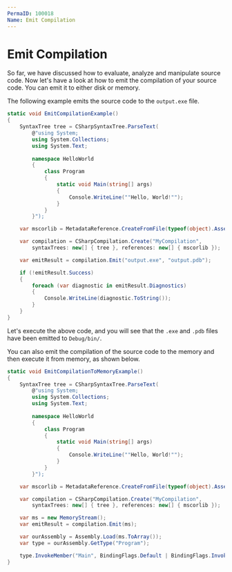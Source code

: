 ```yaml
---
PermaID: 100018
Name: Emit Compilation
---
```


# Emit Compilation

So far, we have discussed how to evaluate, analyze and manipulate source code. Now let's have a look at how to emit the compilation of your source code. You can emit it to either disk or memory. 

The following example emits the source code to the `output.exe` file. 
```csharp
static void EmitCompilationExample()
{
    SyntaxTree tree = CSharpSyntaxTree.ParseText(
        @"using System;
        using System.Collections;
        using System.Text;
         
        namespace HelloWorld
        {
            class Program
            {
                static void Main(string[] args)
                {
                    Console.WriteLine(""Hello, World!"");
                }
            }
        }");

    var mscorlib = MetadataReference.CreateFromFile(typeof(object).Assembly.Location);

    var compilation = CSharpCompilation.Create("MyCompilation",
        syntaxTrees: new[] { tree }, references: new[] { mscorlib });

    var emitResult = compilation.Emit("output.exe", "output.pdb");

    if (!emitResult.Success)
    {
        foreach (var diagnostic in emitResult.Diagnostics)
        {
            Console.WriteLine(diagnostic.ToString());
        }
    }
}
```

Let's execute the above code, and you will see that the `.exe` and `.pdb` files have been emitted to `Debug/bin/`. 

You can also emit the compilation of the source code to the memory and then execute it from memory, as shown below.

```csharp
static void EmitCompilationToMemoryExample()
{
    SyntaxTree tree = CSharpSyntaxTree.ParseText(
        @"using System;
        using System.Collections;
        using System.Text;
         
        namespace HelloWorld
        {
            class Program
            {
                static void Main(string[] args)
                {
                    Console.WriteLine(""Hello, World!"");
                }
            }
        }");

    var mscorlib = MetadataReference.CreateFromFile(typeof(object).Assembly.Location);

    var compilation = CSharpCompilation.Create("MyCompilation",
        syntaxTrees: new[] { tree }, references: new[] { mscorlib });

    var ms = new MemoryStream();
    var emitResult = compilation.Emit(ms);

    var ourAssembly = Assembly.Load(ms.ToArray());
    var type = ourAssembly.GetType("Program");

    type.InvokeMember("Main", BindingFlags.Default | BindingFlags.InvokeMethod, null, null, null);
}
```

